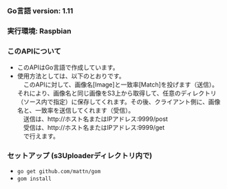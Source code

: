 ### Go言語 version: 1.11

### 実行環境: Raspbian

### このAPIについて
- このAPIはGo言語で作成しています。
- 使用方法としては、以下のとおりです。   
　このAPIに対して、画像名[Image]と一致率[Match]を投げます（送信）。それにより、画像名と同じ画像をS3上から取得して、任意のディレクトリ（ソース内で指定）に保存してくれます。その後、クライアント側に、画像名と、一致率を送信してくれます（受信）。   
　送信は、http://ホスト名またはIPアドレス:9999/post   
　受信は、http://ホスト名またはIPアドレス:9999/get   
　で行えます。

### セットアップ (s3Uploaderディレクトリ内で)
- `go get github.com/mattn/gom`
- `gom install`
